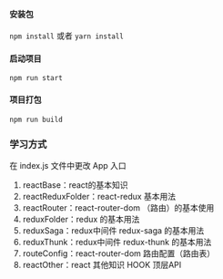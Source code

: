 #### 安装包
`npm install` 或者 `yarn install`

#### 启动项目
`npm run start`  

#### 项目打包
`npm run build`

### 学习方式
在 index.js 文件中更改 App 入口

1. reactBase：react的基本知识
2. reactReduxFolder：react-redux 基本用法
3. reactRouter：react-router-dom （路由）的基本使用
4. reduxFolder：redux 的基本用法
5. reduxSaga：redux中间件 redux-saga 的基本用法
6. reduxThunk：redux中间件 redux-thunk 的基本用法
7. routeConfig：react-router-dom 路由配置（路由表）
8. reactOther：react 其他知识 HOOK  顶层API